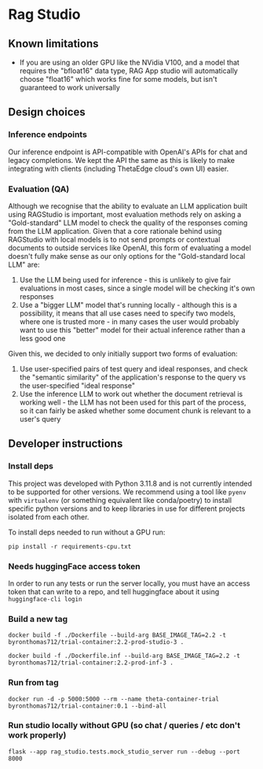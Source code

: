 # Rag Studio

## Known limitations

* If you are using an older GPU like the NVidia V100, and a model that requires the "bfloat16" data type, RAG App studio will automatically choose "float16" which works fine for some models, but isn't guaranteed to work universally

## Design choices

### Inference endpoints

Our inference endpoint is API-compatible with OpenAI's APIs for chat and legacy completions. We kept the API
the same as this is likely to make integrating with clients (including ThetaEdge cloud's own UI) easier.

### Evaluation (QA)

Although we recognise that the ability to evaluate an LLM application built using RAGStudio is important,
most evaluation methods rely on asking a "Gold-standard" LLM model to check the quality of the responses
coming from the LLM application. Given that a core rationale behind using RAGStudio with local models is
to not send prompts or contextual documents to outside services like OpenAI, this form of evaluating a model
doesn't fully make sense as our only options for the "Gold-standard local LLM" are:

1. Use the LLM being used for inference - this is unlikely to give fair evaluations in most cases, since a single model will be checking it's own responses
2. Use a "bigger LLM" model that's running locally - although this is a possibility, it means that all use cases need to specify two models, where one is trusted more - in many cases the user would probably want to use this "better" model for their actual inference rather than a less good one

Given this, we decided to only initially support two forms of evaluation:

1. Use user-specified pairs of test query and ideal responses, and check the "semantic similarity" of the application's response to the query vs the user-specified "ideal response"
2. Use the inference LLM to work out whether the document retrieval is working well - the LLM has not been used for this part of the process, so it can fairly be asked whether some document chunk is relevant to a user's query

## Developer instructions

### Install deps

This project was developed with Python 3.11.8 and is not currently intended to be supported for other versions.
We recommend using a tool like `pyenv` with `virtualenv` (or something equivalent like conda/poetry) to install specific python
versions and to keep libraries in use for different projects isolated from each other.

To install deps needed to run without a GPU run:

`pip install -r requirements-cpu.txt`

### Needs huggingFace access token

In order to run any tests or run the server locally, you must have an access token that can write to a repo, and
tell huggingface about it using `huggingface-cli login`

### Build a new tag

```
docker build -f ./Dockerfile --build-arg BASE_IMAGE_TAG=2.2 -t byronthomas712/trial-container:2.2-prod-studio-3 .
```

```
docker build -f ./Dockerfile.inf --build-arg BASE_IMAGE_TAG=2.2 -t byronthomas712/trial-container:2.2-prod-inf-3 .
```

### Run from tag

```
docker run -d -p 5000:5000 --rm --name theta-container-trial byronthomas712/trial-container:0.1 --bind-all
```

### Run studio locally without GPU (so chat / queries / etc don't work properly)

```
flask --app rag_studio.tests.mock_studio_server run --debug --port 8000
```
